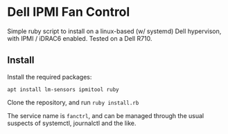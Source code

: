Dell IPMI Fan Control
====

Simple ruby script to install on a linux-based (w/ systemd) Dell hypervison, with IPMI / iDRAC6 enabled.
Tested on a Dell R710.

## Install
Install the required packages:
```
apt install lm-sensors ipmitool ruby
```

Clone the repository, and run `ruby install.rb`

The service name is `fanctrl`, and can be managed through the usual suspects of systemctl, journalctl and the like.